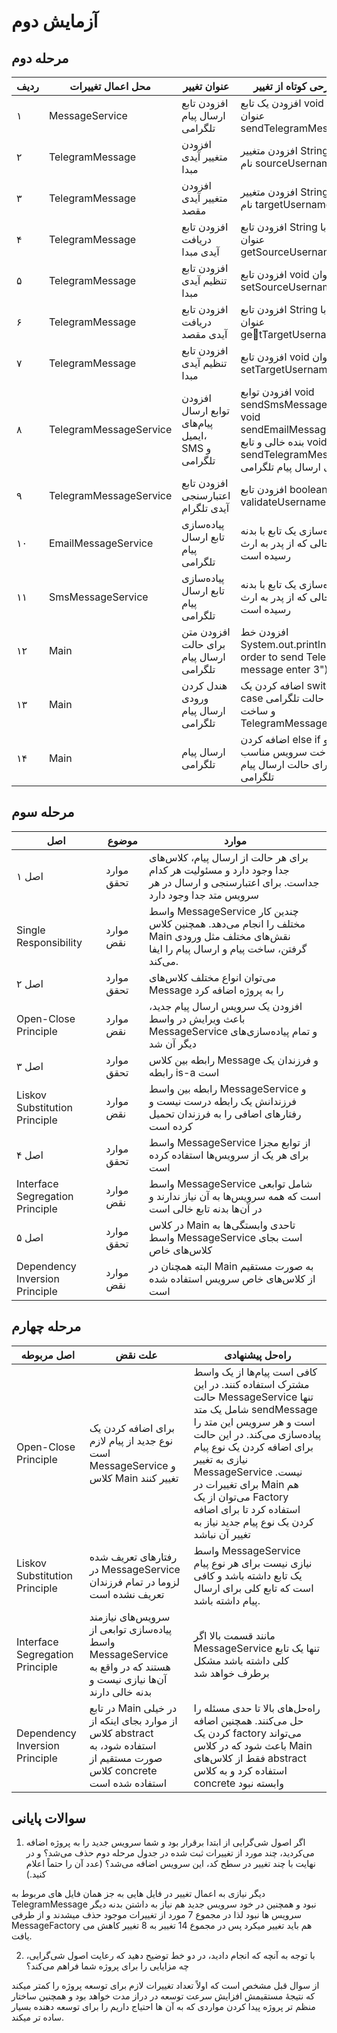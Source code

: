 # آزمایش دوم

## مرحله دوم

| ردیف | محل اعمال تغییرات      | عنوان تغییر                                      | شرحی کوتاه از تغییر                                                                                                           |
|------|------------------------|--------------------------------------------------|-------------------------------------------------------------------------------------------------------------------------------|
| ۱    | MessageService         | افزودن تابع ارسال پیام تلگرامی                   | افزودن یک تابع void با عنوان sendTelegramMessage                                                                              |
| ۲    | TelegramMessage        | افزودن متغییر آیدی مبدا                          | افزودن متغییر String به نام sourceUsername                                                                                    |
| ۳    | TelegramMessage        | افزودن متغییر آیدی مقصد                          | افزودن متغییر String به نام targetUsername                                                                                    |
| ۴    | TelegramMessage        | افزودن تابع دریافت آیدی مبدا                     | افزودن تابع String با عنوان getSourceUsername                                                                                 |
| ۵    | TelegramMessage        | افزودن تابع تنظیم آیدی مبدا                      | افزودن تابع void با عنوان setSourceUsername                                                                                   |
| ۶    | TelegramMessage        | افزودن تابع دریافت آیدی مقصد                     | افزودن تابع String با عنوان geُtTargetUsername                                                                                |
| ۷    | TelegramMessage        | افزودن تابع تنظیم آیدی مبدا                      | افزودن تابع void با عنوان setTargetUsername                                                                                   |
| ۸    | TelegramMessageService | افزودن توابع ارسال پیام‌های ایمیل، SMS و تلگرامی | افزودن توابع void sendSmsMessage و void sendEmailMessage با بنده خالی و تابع void sendTelegramMessage برای ارسال پیام تلگرامی |
| ۹    | TelegramMessageService | افزودن تابع اعتبارسنجی آیدی تلگرام               | افزودن تابع boolean validateUsername                                                                                          |
| ۱۰   | EmailMessageService    | پیاده‌سازی تابع ارسال پیام تلگرامی               | پیاده‌سازی یک تابع با بدنه خالی که از پدر به ارث رسیده است                                                                    |
| ۱۱   | SmsMessageService      | پیاده‌سازی تابع ارسال پیام تلگرامی               | پیاده‌سازی یک تابع با بدنه خالی که از پدر به ارث رسیده است                                                                    |
| ۱۲   | Main                   | افزودن متن برای حالت ارسال پیام تلگرامی          | افزودن خط System.out.println("In order to send Telegram message enter 3")                                                     |
| ۱۳   | Main                   | هندل کردن ورودی ارسال پیام تلگرامی               | اضافه کردن یک switch case برای حالت تلگرامی و ساخت TelegramMessage                                                            |
| ۱۴   | Main                   | ارسال پیام تلگرامی                               | اضافه کردن else if و ساخت سرویس مناسب برای حالت ارسال پیام تلگرامی                                                            |

## مرحله سوم 
| اصل                             | موضوع      | موارد                                                                                                                                       |
|---------------------------------|------------|---------------------------------------------------------------------------------------------------------------------------------------------|
| اصل ۱                           | موارد تحقق | برای هر حالت از ارسال پیام، کلاس‌های جدا وجود دارد و مسئولیت هر کدام جداست. برای اعتبارسنجی و ارسال در هر سرویس متد جدا وجود دارد           |
| Single Responsibility           | موارد نقض  | واسط MessageService چندین کار مختلف را انجام می‌دهد. همچنین کلاس Main نقش‌های مختلف مثل ورودی گرفتن، ساخت پیام و ارسال پیام را ایفا می‌کند. |
| اصل ۲                           | موارد تحقق | می‌توان انواع مختلف کلاس‌های Message را به پروژه اضافه کرد                                                                                  |
| Open-Close Principle            | موارد نقض  | افزودن یک سرویس ارسال پیام جدید، باعث ویرایش در واسط MessageService و تمام پیاده‌سازی‌های دیگر آن شد                                        |
| اصل ۳                           | موارد تحقق | رابطه بین کلاس Message و فرزندان یک رابطه is-a است                                                                                          |
| Liskov Substitution Principle   | موارد نقض  | رابطه بین واسط MessageService و فرزندانش یک رابطه درست نیست و رفتارهای اضافی را به فرزندان تحمیل کرده است                                   |
| اصل ۴                           | موارد تحقق | واسط MessageService از توابع مجزا برای هر یک از سرویس‌ها استفاده کرده است                                                                   |
| Interface Segregation Principle | موارد نقض  | واسط MessageService شامل توابعی است که همه سرویس‌ها به آن نیاز ندارند و در آن‌ها بدنه تابع خالی است                                         |
| اصل ۵                           | موارد تحقق | در کلاس Main تاحدی وابستگی‌ها به واسط MessageService است بجای کلاس‌های خاص                                                                  |
| Dependency Inversion Principle  | موارد نقض  | البته همچنان در Main به صورت مستقیم از کلاس‌های خاص سرویس استفاده شده است                                                                   |

## مرحله چهارم
| اصل مربوطه                      | علت نقض                                                                                                                | راه‌حل پیشنهادی                                                                                                                                                                                                                                                                                                                                       |
|---------------------------------|------------------------------------------------------------------------------------------------------------------------|-------------------------------------------------------------------------------------------------------------------------------------------------------------------------------------------------------------------------------------------------------------------------------------------------------------------------------------------------------|
| Open-Close Principle            | برای اضافه کردن یک نوع جدید از پیام لازم است MessageService و کلاس Main تغییر کنند                                     | کافی است پیام‌ها از یک واسط مشترک استفاده کنند. در این حالت MessageService تنها شامل یک متد sendMessage است و هر سرویس این متد را پیاده‌سازی می‌کند. در این حالت برای اضافه کردن یک نوع پیام نیازی به تغییر MessageService نیست. برای تغییرات در Main هم می‌توان از یک Factory استفاده کرد تا برای اضافه کردن یک نوع پیام جدید نیاز به تغییر آن نباشد |
| Liskov Substitution Principle   | رفتارهای تعریف شده در MessageService لزوما در تمام فرزندان تعریف نشده است                                              | واسط MessageService نیازی نیست برای هر نوع پیام یک تابع داشته باشد و کافی است که تابع کلی برای ارسال پیام داشته باشد.                                                                                                                                                                                                                                 |
| Interface Segregation Principle | سرویس‌های نیازمند پیاده‌سازی توابعی از واسط MessageService هستند که در واقع به آن‌ها نیازی نیست و بدنه خالی دارند      | مانند قسمت بالا اگر MessageService تنها یک تابع کلی داشته باشد مشکل برطرف خواهد شد                                                                                                                                                                                                                                                                    |
| Dependency Inversion Principle  | در تابع Main در خیلی از موارد بجای اینکه از کلاس abstract استفاده شود، به صورت مستقیم از کلاس concrete استفاده شده است | راه‌حل‌های بالا تا حدی مسئله را حل می‌کنند. همچنین اضافه کردن یک factory می‌تواند باعث شود که در کلاس Main فقط از کلاس‌های abstract استفاده کرد و به کلاس concrete وابسته نبود                                                                                                                                                                        |

## سوالات پایانی

1. اگر اصول شی‌گرایی از ابتدا برقرار بود و شما سرویس جدید را به پروژه اضافه می‌کردید، چند مورد از تغییرات ثبت شده در جدول مرحله دوم حذف می‌شد؟ و در نهایت با چند تغییر در سطح کد، این سرویس اضافه می‌شد؟ (عدد آن را حتماً اعلام کنید.)

دیگر نیازی به اعمال تغییر در فایل هایی به جز همان فایل های مربوط به TelegramMessage نبود و همچنین در خود سرویس جدید هم نیاز به داشتن بدنه دیگر سرویس ها نبود لذا در مجموع 7 مورد از تغییرات موجود حذف میشدند و از طرفی MessageFactory هم باید تغییر میکرد پس در مجموع 14 تغییر به 8 تغییر کاهش می یافت.


2. با توجه به آنچه که انجام دادید، در دو خط توضیح دهید که رعایت اصول شی‌گرایی، چه مزایایی را برای پروژه شما فراهم می‌کند؟

از سوال قبل مشخص است که اولاً تعداد تغییرات لازم برای توسعه پروژه را کمتر میکند که نتیجۀ مستقیمش افزایش سرعت توسعه در دراز مدت خواهد بود و همچنین ساختار منظم تر پروژه پیدا کردن مواردی که به آن ها احتیاج داریم را برای توسعه دهنده بسیار ساده تر میکند.
